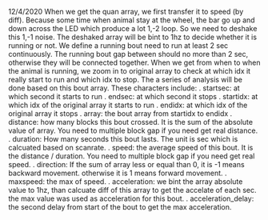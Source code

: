 12/4/2020
When we get the quan array, we first transfer it to speed (by diff). Because some time when animal stay at the wheel, the bar go up and down across the LED which produce a lot 1,-2 loop. So we need to deshake this 1,-1 noise. The deshaked array will be bint to 1hz to decide whether it is running or not. We define a running bout need to run at least 2 sec continuously. The running bout gap between should no more than 2 sec, otherwise they will be connected together. When we get from when to when the animal is running, we zoom in to original array to check at which idx it really start to run and which idx to stop. The a series of analysis will be done based on this bout array. These characters include:
. startsec: at which second it starts to run
. endsec: at which second it stops
. startidx: at which idx of the original array it starts to run
. endidx: at which idx of the original array it stops
. array: the bout array from startidx to endidx
. distance: how many blocks this bout crossed. It is the sum of the absolute value of array. You need to multiple block gap if you need get real distance.
. duration: How many seconds this bout lasts. The unit is sec which is calcuated based on scanrate.
. speed: the average speed of this bout. It is the distance / duration. You need to multiple block gap if you need get real speed.
. direction: If the sum of array less or equal than 0, it is -1 means backward movement. otherwise it is 1 means forward movement.
. maxspeed: the max of speed.
. acceleration: we bint the array absolute value to 1hz, than calcuate diff of this array to get the accelate of each sec. the max value was used as acceleration for this bout.
. acceleration_delay: the second delay from start of the bout to get the max acceleration.